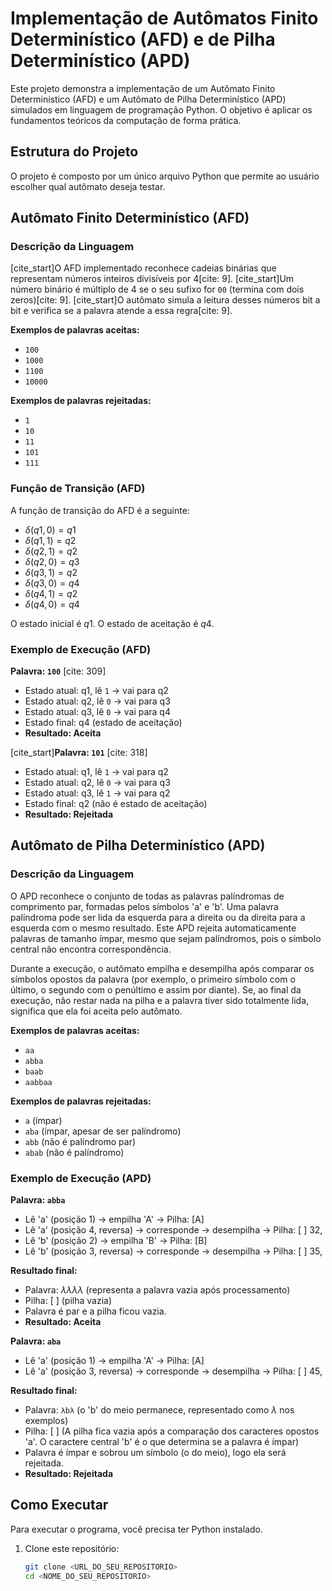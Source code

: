 # Implementação de Autômatos Finito Determinístico (AFD) e de Pilha Determinístico (APD)

Este projeto demonstra a implementação de um Autômato Finito Determinístico (AFD) e um Autômato de Pilha Determinístico (APD) simulados em linguagem de programação Python. O objetivo é aplicar os fundamentos teóricos da computação de forma prática.

## Estrutura do Projeto

O projeto é composto por um único arquivo Python que permite ao usuário escolher qual autômato deseja testar.

## Autômato Finito Determinístico (AFD)

### Descrição da Linguagem

[cite_start]O AFD implementado reconhece cadeias binárias que representam números inteiros divisíveis por 4[cite: 9]. [cite_start]Um número binário é múltiplo de 4 se o seu sufixo for `00` (termina com dois zeros)[cite: 9]. [cite_start]O autômato simula a leitura desses números bit a bit e verifica se a palavra atende a essa regra[cite: 9].

**Exemplos de palavras aceitas:**
* `100`
* `1000`
* `1100`
* `10000`

**Exemplos de palavras rejeitadas:**
* `1`
* `10`
* `11`
* `101`
* `111`

### Função de Transição (AFD)

A função de transição do AFD é a seguinte:

* $\delta(q1, 0) = q1$
* $\delta(q1, 1) = q2$
* $\delta(q2, 1) = q2$
* $\delta(q2, 0) = q3$
* $\delta(q3, 1) = q2$
* $\delta(q3, 0) = q4$
* $\delta(q4, 1) = q2$
* $\delta(q4, 0) = q4$

O estado inicial é $q1$. O estado de aceitação é $q4$.

### Exemplo de Execução (AFD)

**Palavra: `100`** [cite: 309]
* Estado atual: q1, lê `1` $\rightarrow$ vai para q2
* Estado atual: q2, lê `0` $\rightarrow$ vai para q3
* Estado atual: q3, lê `0` $\rightarrow$ vai para q4
* Estado final: q4 (estado de aceitação)
* **Resultado: Aceita**

[cite_start]**Palavra: `101`** [cite: 318]
* Estado atual: q1, lê `1` $\rightarrow$ vai para q2
* Estado atual: q2, lê `0` $\rightarrow$ vai para q3
* Estado atual: q3, lê `1` $\rightarrow$ vai para q2
* Estado final: q2 (não é estado de aceitação)
* **Resultado: Rejeitada**

## Autômato de Pilha Determinístico (APD)

### Descrição da Linguagem

O APD reconhece o conjunto de todas as palavras palíndromas de comprimento par, formadas pelos símbolos 'a' e 'b'. Uma palavra palíndroma pode ser lida da esquerda para a direita ou da direita para a esquerda com o mesmo resultado. Este APD rejeita automaticamente palavras de tamanho ímpar, mesmo que sejam palíndromos, pois o símbolo central não encontra correspondência.

Durante a execução, o autômato empilha e desempilha após comparar os símbolos opostos da palavra (por exemplo, o primeiro símbolo com o último, o segundo com o penúltimo e assim por diante). Se, ao final da execução, não restar nada na pilha e a palavra tiver sido totalmente lida, significa que ela foi aceita pelo autômato.

**Exemplos de palavras aceitas:**
* `aa`
* `abba`
* `baab`
* `aabbaa`

**Exemplos de palavras rejeitadas:**
* `a` (ímpar)
* `aba` (ímpar, apesar de ser palíndromo)
* `abb` (não é palíndromo par)
* `abab` (não é palíndromo)

### Exemplo de Execução (APD)

**Palavra: `abba`**
* Lê 'a' (posição 1) $\rightarrow$ empilha 'A' $\rightarrow$ Pilha: [A]
* Lê 'a' (posição 4, reversa) $\rightarrow$ corresponde $\rightarrow$ desempilha $\rightarrow$ Pilha: [ ] 32, 
* Lê 'b' (posição 2) $\rightarrow$ empilha 'B' $\rightarrow$ Pilha: [B]
* Lê 'b' (posição 3, reversa) $\rightarrow$ corresponde $\rightarrow$ desempilha $\rightarrow$ Pilha: [ ] 35, 

**Resultado final:**
* Palavra: $\lambda\lambda\lambda\lambda$ (representa a palavra vazia após processamento)
* Pilha: [ ] (pilha vazia)
* Palavra é par e a pilha ficou vazia.
* **Resultado: Aceita**

**Palavra: `aba`**
* Lê 'a' (posição 1) $\rightarrow$ empilha 'A' $\rightarrow$ Pilha: [A]
* Lê 'a' (posição 3, reversa) $\rightarrow$ corresponde $\rightarrow$ desempilha $\rightarrow$ Pilha: [ ] 45, 

**Resultado final:**
* Palavra: `λbλ` (o 'b' do meio permanece, representado como $\lambda$ nos exemplos)
* Pilha: [ ] (A pilha fica vazia após a comparação dos caracteres opostos 'a'. O caractere central 'b' é o que determina se a palavra é ímpar)
* Palavra é ímpar e sobrou um símbolo (o do meio), logo ela será rejeitada.
* **Resultado: Rejeitada**

## Como Executar

Para executar o programa, você precisa ter Python instalado.

1. Clone este repositório:
   ```bash
   git clone <URL_DO_SEU_REPOSITORIO>
   cd <NOME_DO_SEU_REPOSITORIO>

